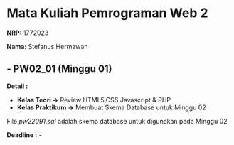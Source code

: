 # Mata Kuliah Pemrograman Web 2

**NRP:** 1772023 

**Nama:** Stefanus Hermawan


## - PW02_01 (Minggu 01)

**Detail :** 
- **Kelas Teori ->** Review HTML5,CSS,Javascript & PHP
- **Kelas Praktikum ->** Membuat Skema Database untuk Minggu 02

File  _pw22091.sql_ adalah skema database untuk digunakan pada Minggu 02

**Deadline :** -